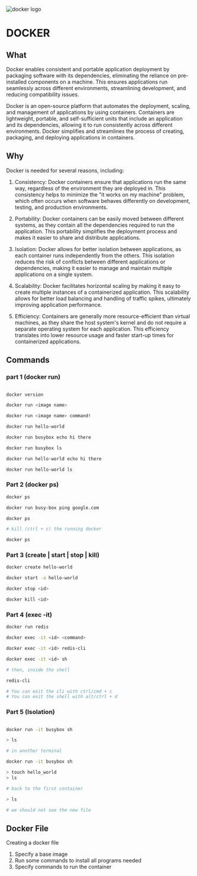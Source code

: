 ![docker logo](https://user-images.githubusercontent.com/31222514/232439594-66e31ac6-e1cd-4424-a173-77688e02e81b.png)

# DOCKER

## What

Docker enables consistent and portable application deployment by packaging software with its dependencies, eliminating the reliance on pre-installed components on a machine. This ensures applications run seamlessly across different environments, streamlining development, and reducing compatibility issues.

Docker is an open-source platform that automates the deployment, scaling, and management of applications by using containers. Containers are lightweight, portable, and self-sufficient units that include an application and its dependencies, allowing it to run consistently across different environments. Docker simplifies and streamlines the process of creating, packaging, and deploying applications in containers.

## Why

Docker is needed for several reasons, including:

1. Consistency: Docker containers ensure that applications run the same way, regardless of the environment they are deployed in. This consistency helps to minimize the "it works on my machine" problem, which often occurs when software behaves differently on development, testing, and production environments.

1. Portability: Docker containers can be easily moved between different systems, as they contain all the dependencies required to run the application. This portability simplifies the deployment process and makes it easier to share and distribute applications.

1. Isolation: Docker allows for better isolation between applications, as each container runs independently from the others. This isolation reduces the risk of conflicts between different applications or dependencies, making it easier to manage and maintain multiple applications on a single system.

1. Scalability: Docker facilitates horizontal scaling by making it easy to create multiple instances of a containerized application. This scalability allows for better load balancing and handling of traffic spikes, ultimately improving application performance.

1. Efficiency: Containers are generally more resource-efficient than virtual machines, as they share the host system's kernel and do not require a separate operating system for each application. This efficiency translates into lower resource usage and faster start-up times for containerized applications.

## Commands

### part 1 (docker run)

```bash

docker version

docker run <image name>

docker run <image name> command!

docker run hello-world

docker run busybox echo hi there

docker run busybox ls

docker run hello-world echo hi there

docker run hello-world ls
```

### Part 2 (docker ps)

```bash
docker ps

docker run busy-box ping google.com

docker ps

# kill (ctrl + c) the running docker

docker ps 
```

### Part 3 (create | start | stop | kill)

```bash
docker create hello-world

docker start -a hello-world

docker stop <id>

docker kill <id>
```
### Part 4 (exec -it)

```bash
docker run redis

docker exec -it <id> <command>

docker exec -it <id> redis-cli

docker exec -it <id> sh

# then, inside the shell

redis-cli

# You can exit the cli with ctrl/cmd + c
# You can exit the shell with alt/ctrl + d
```
### Part 5 (Isolation)

```bash

docker run -it busybox sh

> ls

# in another terminal

docker run -it busybox sh

> touch hello_world
> ls

# back to the first container

> ls

# we should not see the new file
```




## Docker File

Creating a docker file

1. Specify a base image
2. Run some commands to install all programs needed
3. Specify commands to run the container
